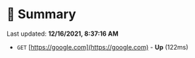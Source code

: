# 📖 Summary
Last updated: **12/16/2021, 8:37:16 AM**

- `GET` [https://google.com](https://google.com) - **Up** (122ms)

